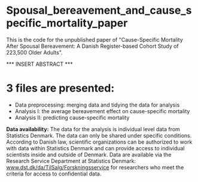 # Spousal_bereavement_and_cause_specific_mortality_paper

This is the code for the unpublished paper of "Cause-Specific Mortality After Spousal Bereavement: A Danish Register-based Cohort Study of 223,500 Older Adults".


*** INSERT ABSTRACT ***


# 3 files are presented:
- Data preprocessing: merging data and tidying the data for analysis
- Analysis I: the average bereavement effect on cause-specific mortality
- Analysis II: predicting cause-specific mortality

**Data availability:** The data for the analysis is individual level data from Statistics Denmark. The data can only be shared under specific conditions. According to Danish law, scientific organizations can be authorized to work with data within Statistics Denmark and can provide access to individual scientists inside and outside of Denmark. Data are available via the Research Service Department at Statistics Denmark: www.dst.dk/da/TilSalg/Forskningsservice for researchers who meet the criteria for access to confidential data.
